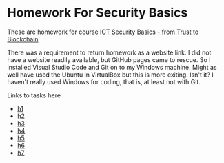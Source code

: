# Homework For Security Basics

These are homework for course [ICT Security Basics - from Trust to Blockchain][1]

There was a requirement to return homework as a website link. I did not have a
website readily available, but GitHub pages came to rescue. So I installed
Visual Studio Code and Git on to my Windows machine. Might as well have used the
Ubuntu in VirtualBox but this is more exiting. Isn't it? I haven't really used
Windows for coding, that is, at least not with Git.

Links to tasks here

* [h1](h1.md)
* [h2](h2.md)
* [h3](h3.md)
* [h4](h4.md)
* [h5](h5.md)
* [h6](h6.md)
* [h7](h7.md)

[1]: http://terokarvinen.com/2020/ict-security-basics-from-trust-to-blockchain-itc4hm003-3001-2020-spring/